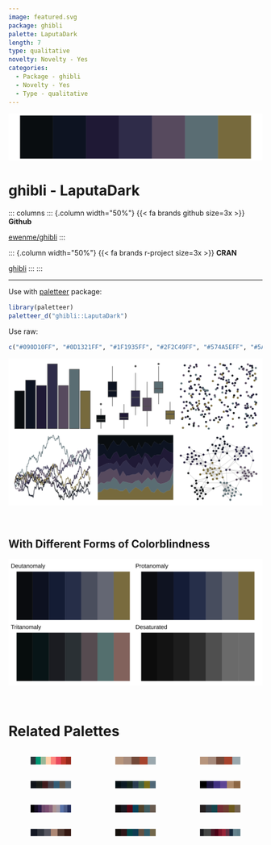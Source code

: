 ```yaml
---
image: featured.svg
package: ghibli
palette: LaputaDark
length: 7
type: qualitative
novelty: Novelty - Yes
categories:
  - Package - ghibli
  - Novelty - Yes
  - Type - qualitative
---
```


![](featured.svg)

# ghibli - LaputaDark 

::: columns
::: {.column width="50%"}
{{< fa brands github size=3x >}}
**Github**

[ewenme/ghibli](https://github.com/ewenme/ghibli)
:::

::: {.column width="50%"}
{{< fa brands r-project size=3x >}}
**CRAN**

[ghibli](https://CRAN.R-project.org/package=ghibli)
:::
:::

<hr> 

Use with [paletteer](https://emilhvitfeldt.github.io/paletteer/) package:

```r
library(paletteer)
paletteer_d("ghibli::LaputaDark")
```

Use raw:

```r
c("#090D10FF", "#0D1321FF", "#1F1935FF", "#2F2C49FF", "#574A5EFF", "#5A6D73FF", "#776A3DFF")
``` 

![](examples.png) 

  <br>
  
  ## With Different Forms of Colorblindness
  
  ![](colorblind.svg) 

<br>

# Related Palettes

<div class="list" style="display: grid; grid-template-columns: auto auto auto;"> <figure class="figure">
<a href="../../awtools/a_palette/"> <img src="../../awtools/a_palette/featured.svg" style="width: 100%;" class="figure-img"></a>
</figure> <figure class="figure">
<a href="../../ButterflyColors/hamadryas_feronia/"> <img src="../../ButterflyColors/hamadryas_feronia/featured.svg" style="width: 100%;" class="figure-img"></a>
</figure> <figure class="figure">
<a href="../../ButterflyColors/hamadryas_feronia/"> <img src="../../ButterflyColors/hamadryas_feronia/featured.svg" style="width: 100%;" class="figure-img"></a>
</figure> <figure class="figure">
<a href="../../ghibli/SpiritedDark/"> <img src="../../ghibli/SpiritedDark/featured.svg" style="width: 100%;" class="figure-img"></a>
</figure> <figure class="figure">
<a href="../../ghibli/YesterdayDark/"> <img src="../../ghibli/YesterdayDark/featured.svg" style="width: 100%;" class="figure-img"></a>
</figure> <figure class="figure">
<a href="../../beyonce/X53/"> <img src="../../beyonce/X53/featured.svg" style="width: 100%;" class="figure-img"></a>
</figure> <figure class="figure">
<a href="../../beyonce/X84/"> <img src="../../beyonce/X84/featured.svg" style="width: 100%;" class="figure-img"></a>
</figure> <figure class="figure">
<a href="../../ghibli/KikiDark/"> <img src="../../ghibli/KikiDark/featured.svg" style="width: 100%;" class="figure-img"></a>
</figure> <figure class="figure">
<a href="../../ghibli/PonyoDark/"> <img src="../../ghibli/PonyoDark/featured.svg" style="width: 100%;" class="figure-img"></a>
</figure> <figure class="figure">
<a href="../../beyonce/X124/"> <img src="../../beyonce/X124/featured.svg" style="width: 100%;" class="figure-img"></a>
</figure> <figure class="figure">
<a href="../../ghibli/MarnieDark1/"> <img src="../../ghibli/MarnieDark1/featured.svg" style="width: 100%;" class="figure-img"></a>
</figure> <figure class="figure">
<a href="../../beyonce/X68/"> <img src="../../beyonce/X68/featured.svg" style="width: 100%;" class="figure-img"></a>
</figure> 
</div>
